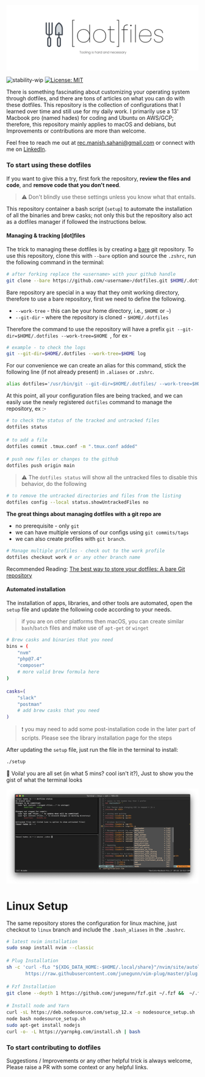 ![banner.jpe](/static/banner.jpg)

![stability-wip](https://img.shields.io/badge/stability-stable-blue.svg) [![License: MIT](https://img.shields.io/badge/License-MIT-yellow.svg)](https://opensource.org/licenses/MIT)

There is something fascinating about customizing your operating system through dotfiles, and there are tons of articles on what you can do with these dotfiles. This repository is the collection of configurations that I learned over time and still use for my daily work. I primarily use a 13' Macbook pro (named hades) for coding and Ubuntu on AWS/GCP; therefore, this repository mainly applies to macOS and debians, but Improvements or contributions are more than welcome. 

Feel free to reach me out at [rec.manish.sahani@gmail.com](mailto:rec.manish.sahani@gmail.com) or connect with me on [LinkedIn](https://www.linkedin.com/in/manishsahani).


### To start using these dotfiles

If you want to give this a try, first fork the repository, **review the files and code**, and **remove code that you don't need**.
<!-- ([see - Reviewing & editing code ]()). -->

> :warning: Don't blindly use these settings unless you know what that entails.

This repository container a bash script (`setup`) to automate the installation of all the binaries and brew casks; not only this but the repository also act as a dotfiles manager if followed the instructions below.

#### Managing & tracking [dot]files

The trick to managing these dotfiles is by creating a [bare](https://www.atlassian.com/git/tutorials/setting-up-a-repository/git-init) git repository. To use this repository, clone this with `--bare` option and source the `.zshrc`, run the following command in the terminal:

```bash
# after forking replace the <username> with your github handle
git clone --bare https://github.com/<username>/dotfiles.git $HOME/.dotfiles
````

Bare repository are special in a way that they omit working directory, therefore to use a bare repository, first we need to define the following.

- `--work-tree` - this can be your home directory, i.e., `$HOME` or `~`)
- `--git-dir` - where the repository is cloned - `$HOME/.dotfiles`

Therefore the command to use the repository will have a prefix `git --git-dir=$HOME/.dotfiles --work-tree=$HOME `, for ex -
```bash
# example - to check the logs 
git --git-dir=$HOME/.dotfiles --work-tree=$HOME log
```

For our convenience we can create an alias for this command, stick the following line (if not already present) in `.aliases` or `.zshrc`.

```bash
alias dotfiles='/usr/bin/git --git-dir=$HOME/.dotfiles/ --work-tree=$HOME
``` 

At this point, all your configuration files are being tracked, and we can easily use the newly registered `dotfiles` command to manage the repository, ex :-

```bash
# to check the status of the tracked and untracked files 
dotfiles status

# to add a file 
dotfiles commit .tmux.conf -m ".tmux.conf added"

# push new files or changes to the github
dotfiles push origin main
```

> :warning: The `dotfiles status` will show all the untracked files to disable this behavior, do the following

```bash 
# to remove the untracked directories and files from the listing
dotfiles config --local status.showUntrackedFiles no 
```

**The great things about managing dotfiles with a git repo are**
- no prerequisite - only `git`
- we can have multiple versions of our configs using `git commits/tags`
- we can also create profiles with `git branch`.

```bash
# Manage multiple profiles - check out to the work profile 
dotfiles checkout work # or any other branch name
```

Recommended Reading: [The best way to store your dotfiles: A bare Git repository ](https://www.atlassian.com/git/tutorials/dotfiles)

#### Automated installation 



The installation of apps, libraries, and other tools are automated, open the `setup` file and update the following code according to your needs.

> if you are on other platforms then macOS, you can create similar `bash`/`batch` files and make use of `apt-get` or `winget`

```bash
# Brew casks and binaries that you need
bins = (
    "nvm"
    "php@7.4"
    "composer"
    # more valid brew formula here
)

casks=(
    "slack"
    "postman"
    # add brew casks that you need 
)
```

> :exclamation: you may need to add some post-installation code in the later part of scripts. Please see the library installation page for the steps

After updating the `setup` file, just run the file in the terminal to install:
```bash
./setup
```

:wine_glass: Voila! you are all set (in what 5 mins? cool isn't it?), Just to show you the gist of what the terminal looks

![terminal.png](/static/terminal.png)

# Linux Setup
The same repository stores the configuration for linux machine, just checkout to `linux` branch and include the `.bash_aliases` in the `.bashrc`.

```bash
# latest nvim installation
sudo snap install nvim --classic

# Plug Installation
sh -c 'curl -fLo "${XDG_DATA_HOME:-$HOME/.local/share}"/nvim/site/autoload/plug.vim --create-dirs \
       https://raw.githubusercontent.com/junegunn/vim-plug/master/plug.vim'

# Fzf Installation
git clone --depth 1 https://github.com/junegunn/fzf.git ~/.fzf &&  ~/.fzf/install

# Install node and Yarn
curl -sL https://deb.nodesource.com/setup_12.x -o nodesource_setup.sh 
node bash nodesource_setup.sh 
sudo apt-get install nodejs
curl -o- -L https://yarnpkg.com/install.sh | bash


```



### To start contributing to dotfiles

Suggestions / Improvements or any other helpful trick is always welcome, Please raise a PR with some context or any helpful links.
